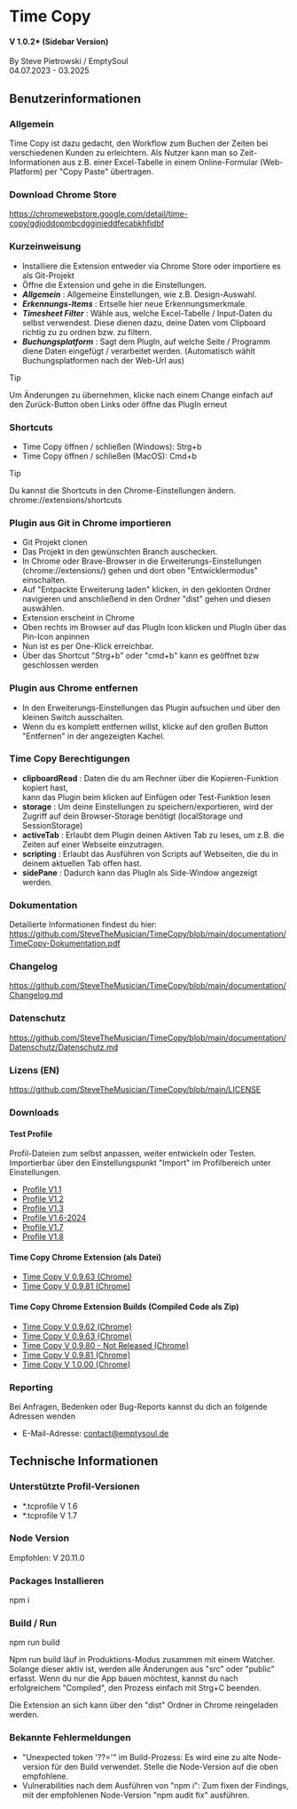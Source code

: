 # Time Copy
#### V 1.0.2* (Sidebar Version)
By Steve Pietrowski / EmptySoul
</br>
04.07.2023 - 03.2025

## Benutzerinformationen

### Allgemein
Time Copy ist dazu gedacht, den Workflow zum Buchen der Zeiten 
bei verschiedenen Kunden zu erleichtern.
Als Nutzer kann man so Zeit-Informationen aus z.B. einer Excel-Tabelle
in einem Online-Formular (Web-Platform) per "Copy Paste" übertragen.

### Download Chrome Store
https://chromewebstore.google.com/detail/time-copy/gdjoddopmbcdgginieddfecabkhfidbf

### Kurzeinweisung
- Installiere die Extension entweder via Chrome Store oder importiere es als Git-Projekt
- Öffne die Extension und gehe in die Einstellungen.
- **_Allgemein_** : Allgemeine Einstellungen, wie z.B. Design-Auswahl.
- **_Erkennungs-Items_** : Ertselle hier neue Erkennungsmerkmale.
- **_Timesheet Filter_** : Wähle aus, welche Excel-Tabelle / Input-Daten du selbst verwendest.
Diese dienen dazu, deine Daten vom Clipboard richtig zu zu ordnen bzw. zu filtern.
- **_Buchungsplatform_** : Sagt dem PlugIn, auf welche Seite / Programm diene Daten eingefügt / verarbeitet werden.
(Automatisch wählt Buchungsplatformen nach der Web-Url aus)

> [!TIP] 
> Um Änderungen zu übernehmen, klicke nach einem Change einfach auf den Zurück-Button oben Links oder öffne das PlugIn erneut

### Shortcuts
- Time Copy öffnen / schließen (Windows): Strg+b
- Time Copy öffnen / schließen (MacOS): Cmd+b

> [!TIP] 
> Du kannst die Shortcuts in den Chrome-Einstellungen ändern.
> chrome://extensions/shortcuts

### Plugin aus Git in Chrome importieren
- Git Projekt clonen
- Das Projekt in den gewünschten Branch auschecken.
- In Chrome oder Brave-Browser in die Erweiterungs-Einstellungen (chrome://extensions/) gehen und dort
  oben "Entwicklermodus" einschalten.
- Auf "Entpackte Erweiterung laden" klicken, in den geklonten Ordner navigieren und anschließend
  in den Ordner "dist" gehen und diesen auswählen.
- Extension erscheint in Chrome
- Oben rechts im Browser auf das PlugIn Icon klicken und PlugIn über das Pin-Icon anpinnen
- Nun ist es per One-Klick erreichbar.
- Über das Shortcut "Strg+b" oder "cmd+b" kann es geöffnet bzw geschlossen werden

### Plugin aus Chrome entfernen
- In den Erweiterungs-Einstellungen das Plugin aufsuchen und über den kleinen Switch ausschalten.
- Wenn du es komplett entfernen willst, klicke auf den großen Button "Entfernen" in der 
  angezeigten Kachel.

### Time Copy Berechtigungen
- <b>clipboardRead</b> : Daten die du am Rechner über die Kopieren-Funktion kopiert hast,  
                  kann das Plugin beim klicken auf Einfügen oder Test-Funktion lesen
- <b>storage</b> : Um deine Einstellungen zu speichern/exportieren, 
            wird der Zugriff auf dein Browser-Storage benötigt (localStorage und SessionStorage)
- <b>activeTab</b> : Erlaubt dem Plugin deinen Aktiven Tab zu leses, um z.B. die Zeiten auf einer Webseite einzutragen.
- <b>scripting</b> : Erlaubt das Ausführen von Scripts auf Webseiten, die du in deinem aktuellen Tab offen hast.
- <b>sidePane</b> : Dadurch kann das PlugIn als Side-Window angezeigt werden.

### Dokumentation
Detailierte Informationen findest du hier:
https://github.com/SteveTheMusician/TimeCopy/blob/main/documentation/TimeCopy-Dokumentation.pdf

### Changelog
https://github.com/SteveTheMusician/TimeCopy/blob/main/documentation/Changelog.md

### Datenschutz
https://github.com/SteveTheMusician/TimeCopy/blob/main/documentation/Datenschutz/Datenschutz.md

### Lizens (EN)
https://github.com/SteveTheMusician/TimeCopy/blob/main/LICENSE

### Downloads

#### Test Profile
Profil-Dateien zum selbst anpassen, weiter entwickeln oder Testen.
Importierbar über den Einstellungspunkt "Import" im Profilbereich unter
Einstellungen.

- [Profile V1.1](https://github.com/SteveTheMusician/TimeCopy/blob/main/downloads/Test-Profiles/timecopy-profile_V1.1.tcprofile)
- [Profile V1.2](https://github.com/SteveTheMusician/TimeCopy/blob/main/downloads/Test-Profiles/timecopy-profile_V1.2.tcprofile)
- [Profile V1.3](https://github.com/SteveTheMusician/TimeCopy/blob/main/downloads/Test-Profiles/timecopy-profile_V1.3.tcprofile)
- [Profile V1.6-2024](https://github.com/SteveTheMusician/TimeCopy/blob/main/downloads/Test-Profiles/timecopy-profile_V1.6-2024.tcprofile)
- [Profile V1.7](https://github.com/SteveTheMusician/TimeCopy/blob/main/downloads/Test-Profiles/timecopy-profile_V1.7.tcprofile)
- [Profile V1.8](https://github.com/SteveTheMusician/TimeCopy/blob/main/downloads/Test-Profiles/timecopy-profile_V1.8.tcprofile)

#### Time Copy Chrome Extension (als Datei)
- [Time Copy V 0.9.63 (Chrome)](https://github.com/SteveTheMusician/TimeCopy/blob/main/downloads/Extensions/Chrome/Time-Copy-Chrome-V0.9.63.crx)
- [Time Copy V 0.9.81 (Chrome)](https://github.com/SteveTheMusician/TimeCopy/blob/main/downloads/Extensions/Chrome/Time-Copy-Chrome-V0.9.81.crx)

#### Time Copy Chrome Extension Builds (Compiled Code als Zip)
- [Time Copy V 0.9.62 (Chrome)](https://github.com/SteveTheMusician/TimeCopy/blob/main/downloads/Builds/Chrome/TimeCopy_V0.9.62.zip)
- [Time Copy V 0.9.63 (Chrome)](https://github.com/SteveTheMusician/TimeCopy/blob/main/downloads/Builds/Chrome/TimeCopy_V0.9.63.zip)
- [Time Copy V 0.9.80 - Not Released (Chrome)](https://github.com/SteveTheMusician/TimeCopy/blob/main/downloads/Builds/Chrome/TimeCopy_V0.9.80_NotReleased.zip)
- [Time Copy V 0.9.81 (Chrome)](https://github.com/SteveTheMusician/TimeCopy/blob/main/downloads/Builds/Chrome/TimeCopy_V0.9.81.zip)
- [Time Copy V 1.0.00 (Chrome)](https://github.com/SteveTheMusician/TimeCopy/blob/main/downloads/Builds/Chrome/TimeCopy_V1.0.00.zip)

### Reporting
Bei Anfragen, Bedenken oder Bug-Reports kannst du dich an folgende Adressen wenden

- E-Mail-Adresse: [contact@emptysoul.de](mailto:contact@emptysoul.de)

## Technische Informationen

### Unterstützte Profil-Versionen
- *.tcprofile V 1.6
- *.tcprofile V 1.7

### Node Version
Empfohlen: V 20.11.0

### Packages Installieren
npm i

### Build / Run
npm run build

Npm run build läuf in Produktions-Modus zusammen mit einem Watcher. 
Solange dieser aktiv ist, werden alle Änderungen aus "src" oder "public" erfasst.
Wenn du nur die App bauen möchtest, kannst du nach erfolgreichem "Compiled", den Prozess einfach mit Strg+C beenden.

Die Extension an sich kann über den "dist" Ordner in Chrome reingeladen werden.

### Bekannte Fehlermeldungen

- "Unexpected token '??='" im Build-Prozess: 
  Es wird eine zu alte Node-version für den Build verwendet.
  Stelle die Node-Version auf die oben empfohlene.
- Vulnerabilities nach dem Ausführen von "npm i":
  Zum fixen der Findings, mit der empfohlenen Node-Version "npm audit fix" ausführen.
